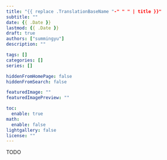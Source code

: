 ```yaml
---
title: "{{ replace .TranslationBaseName "-" " " | title }}"
subtitle: ""
date: {{ .Date }}
lastmod: {{ .Date }}
draft: true
authors: ["summingyu"]
description: ""

tags: []
categories: []
series: []

hiddenFromHomePage: false
hiddenFromSearch: false

featuredImage: ""
featuredImagePreview: ""

toc:
  enable: true
math:
  enable: false
lightgallery: false
license: ""
---
```


<!--more-->

TODO